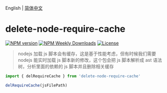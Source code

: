 English | [简体中文](./README.zh-CN.md)

# delete-node-require-cache

[![NPM version](https://badgen.net/npm/v/delete-node-require-cache)](https://www.npmjs.com/package/delete-node-require-cache)
[![NPM Weekly Downloads](https://badgen.net/npm/dw/delete-node-require-cache)](https://www.npmjs.com/package/delete-node-require-cache)
[![License](https://badgen.net/npm/license/delete-node-require-cache)](https://www.npmjs.com/package/delete-node-require-cache)

> nodejs 加载 js 脚本会有缓存，这是基于性能考虑，但有时候我们需要 nodejs 能实时加载 js 脚本新的修改，这个包会把 js 脚本解析成 ast 语法树，分析里面的依赖的 js 脚本并且删除相关缓存

```js
import { delRequireCache } from 'delete-node-require-cache'

delRequireCache(jsFilePath)
```

